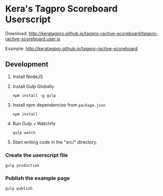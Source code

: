 Kera's Tagpro Scoreboard Userscript
====================

Download: http://keratagpro.github.io/tagpro-ractive-scoreboard/tagpro-ractive-scoreboard.user.js

Example: http://keratagpro.github.io/tagpro-ractive-scoreboard

## Development

1. Install NodeJS
2. Install Gulp Globally

    ```
    npm install -g gulp
    ```
3. Install npm dependencies from `package.json`
    ```
    npm install
    ```

4. Run Gulp + Watchify

    ```
    gulp watch
    ```
5. Start writing code in the "src/" directory.

### Create the userscript file
```
gulp production
```

### Publish the example page
```
gulp publish
```
